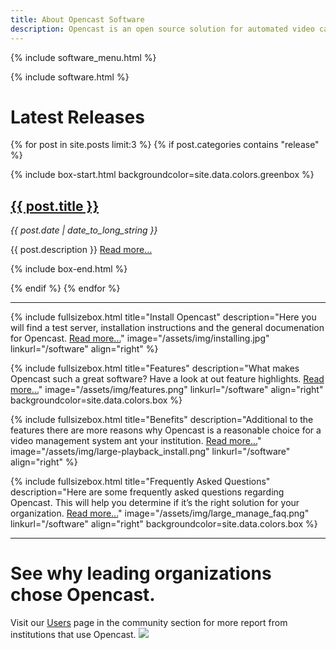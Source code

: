 ```yaml
---
title: About Opencast Software
description: Opencast is an open source solution for automated video capture and distribution at scale. Build custom capture, processing, scheduling and distribution solutions for your organization with one flexible platform.
---
```

{% include software_menu.html %}

{% include software.html %}

# Latest Releases

{% for post in site.posts limit:3 %}
{% if post.categories contains "release" %}

{% include box-start.html backgroundcolor=site.data.colors.greenbox %}

<h2><a href="{{ post.url }}">{{ post.title }}</a></h2>
  <i>{{ post.date | date_to_long_string }}</i>
  <p>{{ post.description }} <a href="{{ post.url }}">Read more...</a> </p>
  
{% include box-end.html %}
  
{% endif %}
{% endfor %}

---
<!-- Lizenzen unsplash.com: https://unsplash.com/license -->

{% include fullsizebox.html 
title="Install Opencast"
description="Here you will find a test server, installation instructions and the general documenation for Opencast. [Read more...](/install)"
image="/assets/img/installing.jpg"
linkurl="/software"
align="right"
%}

{% include fullsizebox.html 
title="Features"
description="What makes Opencast such a great software? Have a look at out feature highlights. [Read more...](/features)"
image="/assets/img/features.png"
linkurl="/software"
align="right"
backgroundcolor=site.data.colors.box
%}

{% include fullsizebox.html 
title="Benefits"
description="Additional to the features there are more reasons why Opencast is a reasonable choice for a video management system ant your institution. [Read more...](/benefits)"
image="/assets/img/large-playback_install.png"
linkurl="/software"
align="right"
%}

{% include fullsizebox.html 
title="Frequently Asked Questions"
description="Here are some frequently asked questions regarding Opencast. This will help you determine if it’s the right solution for your organization. [Read more...](/faq)"
image="/assets/img/large_manage_faq.png"
linkurl="/software"
align="right"
backgroundcolor=site.data.colors.box
%}

---

# See why leading organizations chose Opencast.
Visit our [Users](/users) page in the community section for more report from institutions that use Opencast.
[<img class="center-image" src="/assets/img/opencast-homepage-logos-rev2.png">](/users)
